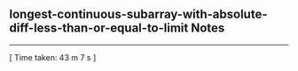 <h2>longest-continuous-subarray-with-absolute-diff-less-than-or-equal-to-limit Notes</h2><hr>[ Time taken: 43 m 7 s ]